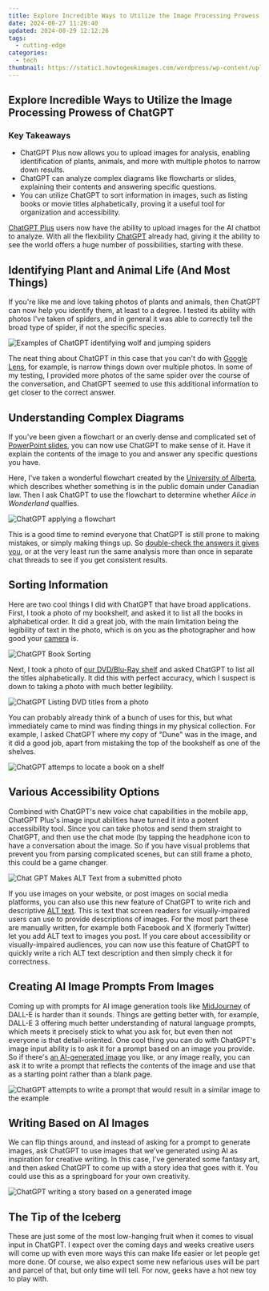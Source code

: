 ```yaml
---
title: Explore Incredible Ways to Utilize the Image Processing Prowess of ChatGPT
date: 2024-08-27 11:20:40
updated: 2024-08-29 12:12:26
tags:
  - cutting-edge
categories:
  - tech
thumbnail: https://static1.howtogeekimages.com/wordpress/wp-content/uploads/2023/10/1-12.png
---
```


## Explore Incredible Ways to Utilize the Image Processing Prowess of ChatGPT

### Key Takeaways

* ChatGPT Plus now allows you to upload images for analysis, enabling identification of plants, animals, and more with multiple photos to narrow down results.
* ChatGPT can analyze complex diagrams like flowcharts or slides, explaining their contents and answering specific questions.
* You can utilize ChatGPT to sort information in images, such as listing books or movie titles alphabetically, proving it a useful tool for organization and accessibility.

[ChatGPT Plus](https://android-location.techidaily.com/in-2024-3-effective-methods-to-fake-gps-location-on-android-for-your-vivo-y78t-drfone-by-drfone-virtual/) users now have the ability to upload images for the AI chatbot to analyze. With all the flexibility [ChatGPT](https://extra-resources.techidaily.com/new-capture-clarity-editing-insights-for-professional-results/) already had, giving it the ability to see the world offers a huge number of possibilities, starting with these.

##  Identifying Plant and Animal Life (And Most Things)

 If you're like me and love taking photos of plants and animals, then ChatGPT can now help you identify them, at least to a degree. I tested its ability with photos I've taken of spiders, and in general it was able to correctly tell the broad type of spider, if not the specific species.

![Examples of ChatGPT identifying wolf and jumping spiders](https://static1.howtogeekimages.com/wordpress/wp-content/uploads/2023/10/2-10.png) 

 The neat thing about ChatGPT in this case that you can't do with [Google Lens](https://howto.techidaily.com/8-workable-fixes-to-the-sim-not-provisioned-mm2-error-on-oneplus-ace-2-pro-drfone-by-drfone-fix-android-problems-fix-android-problems/), for example, is narrow things down over multiple photos. In some of my testing, I provided more photos of the same spider over the course of the conversation, and ChatGPT seemed to use this additional information to get closer to the correct answer.

##  Understanding Complex Diagrams

 If you've been given a flowchart or an overly dense and complicated set of [PowerPoint slides](https://instagram-video-recordings.techidaily.com/celebrating-the-premier-25-ones-to-watch-on-insta-for-2024/), you can now use ChatGPT to make sense of it. Have it explain the contents of the image to you and answer any specific questions you have.

 Here, I've taken a wonderful flowchart created by the [University of Alberta](https://www.ualberta.ca/faculty-and-staff/copyright/intro-to-copyright-law/licensed-royalty-free-content/pd-flowchart---lit.html), which describes whether something is in the public domain under Canadian law. Then I ask ChatGPT to use the flowchart to determine whether _Alice in Wonderland_ qualfies.

![ChatGPT applying a flowchart](https://static1.howtogeekimages.com/wordpress/wp-content/uploads/2023/10/3-8.png) 

 This is a good time to remind everyone that ChatGPT is still prone to making mistakes, or simply making things up. So [double-check the answers it gives you](https://facebook-video-footage.techidaily.com/new-2024-approved-how-to-add-logowatermark-to-youtube-video/), or at the very least run the same analysis more than once in separate chat threads to see if you get consistent results.

##  Sorting Information

 Here are two cool things I did with ChatGPT that have broad applications. First, I took a photo of my bookshelf, and asked it to list all the books in alphabetical order. It did a great job, with the main limitation being the legibility of text in the photo, which is on you as the photographer and how good your [camera](https://fox-blue.techidaily.com/updated-in-2024-the-right-platform-for-content-creation-podcast-or-video/) is.

![ChatGPT Book Sorting](https://static1.howtogeekimages.com/wordpress/wp-content/uploads/2023/10/4-6.png) 

 Next, I took a photo of [our DVD/Blu-Ray shelf](https://extra-lessons.techidaily.com/instantaneous-infiltration-of-lost-reddit-threads/) and asked ChatGPT to list all the titles alphabetically. It did this with perfect accuracy, which I suspect is down to taking a photo with much better legibility.

![ChatGPT Listing DVD titles from a photo](https://static1.howtogeekimages.com/wordpress/wp-content/uploads/2023/10/5-6.png) 

 You can probably already think of a bunch of uses for this, but what immediately came to mind was finding things in my physical collection. For example, I asked ChatGPT where my copy of "Dune" was in the image, and it did a good job, apart from mistaking the top of the bookshelf as one of the shelves.

![ChatGPT attemps to locate a book on a shelf](https://static1.howtogeekimages.com/wordpress/wp-content/uploads/2023/10/6-4.png) 

##  Various Accessibility Options

 Combined with ChatGPT's new voice chat capabilities in the mobile app, ChatGPT Plus's image input abilities have turned it into a potent accessibility tool. Since you can take photos and send them straight to ChatGPT, and then use the chat mode (by tapping the headphone icon to have a conversation about the image. So if you have visual problems that prevent you from parsing complicated scenes, but can still frame a photo, this could be a game changer.

![Chat GPT Makes ALT Text from a submitted photo](https://static1.howtogeekimages.com/wordpress/wp-content/uploads/2023/10/7-5.png) 

 If you use images on your website, or post images on social media platforms, you can also use this new feature of ChatGPT to write rich and descriptive [ALT text](https://android-unlock.techidaily.com/in-2024-5-solutions-for-vivo-y27-5g-unlock-without-password-by-drfone-android/). This is text that screen readers for visually-impaired users can use to provide descriptions of images. For the most part these are manually written, for example both Facebook and X (formerly Twitter) let you add ALT text to images you post. If you care about accessibility or visually-impaired audiences, you can now use this feature of ChatGPT to quickly write a rich ALT text description and then simply check it for correctness.

##  Creating AI Image Prompts From Images

 Coming up with prompts for AI image generation tools like [MidJourney](https://howto.techidaily.com/google-play-services-wont-update-12-fixes-are-here-on-motorola-moto-g73-5g-drfone-by-drfone-fix-android-problems-fix-android-problems/) of DALL-E is harder than it sounds. Things are getting better with, for example, DALL-E 3 offering much better understanding of natural language prompts, which meets it precisely stick to what you ask for, but even then not everyone is that detail-oriented. One cool thing you can do with ChatGPT's image input ability is to ask it for a prompt based on an image you provide. So if there's [an AI-generated image](https://on-screen-recording.techidaily.com/in-2024-evolutionary-tools-redefining-the-art-of-game-capture-beyond-fbx/) you like, or any image really, you can ask it to write a prompt that reflects the contents of the image and use that as a starting point rather than a blank page.

![ChatGPT attempts to write a prompt that would result in a similar image to the example](https://static1.howtogeekimages.com/wordpress/wp-content/uploads/2023/10/8-4.png) 

##  Writing Based on AI Images

 We can flip things around, and instead of asking for a prompt to generate images, ask ChatGPT to use images that we've generated using AI as inspiration for creative writing. In this case, I've generated some fantasy art, and then asked ChatGPT to come up with a story idea that goes with it. You could use this as a springboard for your own creativity.

![ChatGPT writing a story based on a generated image](https://static1.howtogeekimages.com/wordpress/wp-content/uploads/2023/10/9-4.png) 

## **The Tip of the Iceberg** 

 These are just some of the most low-hanging fruit when it comes to visual input in ChatGPT. I expect over the coming days and weeks creative users will come up with even more ways this can make life easier or let people get more done. Of course, we also expect some new nefarious uses will be part and parcel of that, but only time will tell. For now, geeks have a hot new toy to play with.

<ins class="adsbygoogle"
     style="display:block"
     data-ad-format="autorelaxed"
     data-ad-client="ca-pub-7571918770474297"
     data-ad-slot="1223367746"></ins>



<ins class="adsbygoogle"
     style="display:block"
     data-ad-client="ca-pub-7571918770474297"
     data-ad-slot="8358498916"
     data-ad-format="auto"
     data-full-width-responsive="true"></ins>

